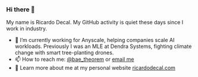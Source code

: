### Hi there 👋

My name is Ricardo Decal. My GitHub activity is quiet these days since I work in industry.

- 🔭 I’m currently working for Anyscale, helping companies scale AI workloads. Previously I was an MLE at Dendra Systems, fighting climate change with smart tree-planting drones.
- 📫 How to reach me: [@bae_theorem](https://twitter.com/bae_theorem) or [email me](https://www.richarddecal.com/personal/)
- 💬 Learn more about me at my personal website [ricardodecal.com](https://www.ricardodecal.com)

